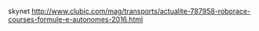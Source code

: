 
skynet
http://www.clubic.com/mag/transports/actualite-787958-roborace-courses-formule-e-autonomes-2016.html
